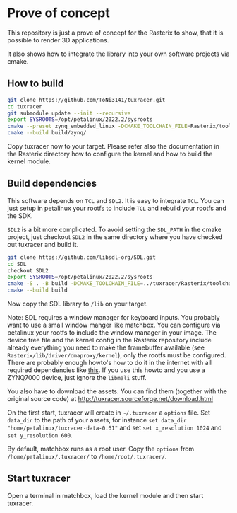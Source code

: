 # Prove of concept
This repository is just a prove of concept for the Rasterix to show, that it is possible to render 3D applications.

It also shows how to integrate the library into your own software projects via cmake.

## How to build
```sh
git clone https://github.com/ToNi3141/tuxracer.git
cd tuxracer
git submodule update --init --recursive
export SYSROOTS=/opt/petalinux/2022.2/sysroots
cmake --preset zynq_embedded_linux -DCMAKE_TOOLCHAIN_FILE=Rasterix/toolchains/toolchain_zynq.cmake
cmake --build build/zynq/
```

Copy tuxracer now to your target. Please refer also the documentation in the Rasterix directory how to configure the kernel and how to build the kernel module.

## Build dependencies
This software depends on `TCL` and `SDL2`. It is easy to integrate `TCL`. You can just setup in petalinux your rootfs to include `TCL` and rebuild your rootfs and the SDK. 

`SDL2` is a bit more complicated. To avoid setting the `SDL_PATH` in the cmake project, just checkout `SDL2` in the same directory where you have checked out tuxracer and build it.
```sh
git clone https://github.com/libsdl-org/SDL.git
cd SDL
checkout SDL2
export SYSROOTS=/opt/petalinux/2022.2/sysroots
cmake -S . -B build -DCMAKE_TOOLCHAIN_FILE=../tuxracer/Rasterix/toolchains/toolchain_zynq.cmake  -DSDL_SYSTEM_ICONV=false
cmake --build build
```
Now copy the SDL library to `/lib` on your target.

Note: SDL requires a window manager for keyboard inputs. You probably want to use a small window manger like matchbox. You can configure via petalinux your rootfs to include the window manager in your image. The device tree file and the kernel config in the Rasterix repository include already everything you need to make the framebuffer available (see `Rasterix/lib/driver/dmaproxy/kernel`), only the rootfs must be configured. There are probably enough howto's how to do it in the internet with all required dependencies like [this](https://www.hackster.io/whitney-knitter/create-a-desktop-environment-for-the-te0802-using-petalinux-821ee8#toc-configure-root-filesystem-for-desktop-environment-2). If you use this howto and you use a ZYNQ7000 device, just ignore the `libmali` stuff.

You also have to download the assets. You can find them (together with the original source code) at http://tuxracer.sourceforge.net/download.html

On the first start, tuxracer will create in `~/.tuxracer` a `options` file. Set `data_dir` to the path of your assets, for instance `set data_dir "home/petalinux/tuxracer-data-0.61"` and set `set x_resolution 1024` and `set y_resolution 600`.

By default, matchbox runs as a root user. Copy the `options` from `/home/petalinux/.tuxracer/` to `/home/root/.tuxracer/`. 

## Start tuxracer
Open a terminal in matchbox, load the kernel module and then start tuxracer.